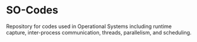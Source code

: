 # SO-Codes

Repository for codes used in Operational Systems including runtime capture, inter-process communication, threads, parallelism, and scheduling.
